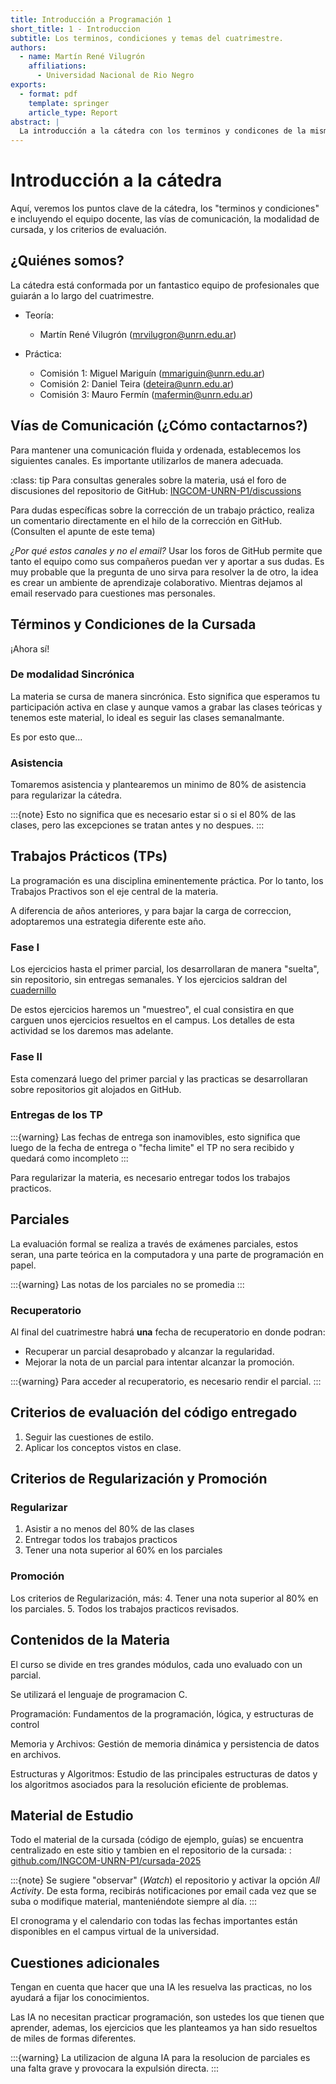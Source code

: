 ```yaml
---
title: Introducción a Programación 1
short_title: 1 - Introduccion
subtitle: Los terminos, condiciones y temas del cuatrimestre.
authors:
  - name: Martín René Vilugrón
    affiliations:
      - Universidad Nacional de Rio Negro
exports:
  - format: pdf
    template: springer
    article_type: Report
abstract: |
  La introducción a la cátedra con los terminos y condicones de la misma.
---
```

# Introducción a la cátedra

Aquí, veremos los puntos clave de la cátedra, los "terminos y condiciones"
e incluyendo el equipo docente, las vías de comunicación, la modalidad de
cursada, y los criterios de evaluación.

## ¿Quiénes somos?

La cátedra está conformada por un fantastico equipo de profesionales que guiarán
a lo largo del cuatrimestre.

- Teoría:
  - Martín René Vilugrón (<mrvilugron@unrn.edu.ar>)

- Práctica:
  - Comisión 1: Miguel Mariguín (<mmariguin@unrn.edu.ar>)
  - Comisión 2: Daniel Teira (<deteira@unrn.edu.ar>)
  - Comisión 3: Mauro Fermín (<mafermin@unrn.edu.ar>)

## Vías de Comunicación (¿Cómo contactarnos?)

Para mantener una comunicación fluida y ordenada, establecemos los siguientes
canales. Es importante utilizarlos de manera adecuada.

:class: tip
Para consultas generales sobre la materia, usá el foro de discusiones del
repositorio de GitHub:
[INGCOM-UNRN-P1/discussions](https://github.com/INGCOM-UNRN-P1/discussions)

Para dudas específicas sobre la corrección de un trabajo práctico, realiza un
comentario directamente en el hilo de la corrección en GitHub. (Consulten el
apunte de este tema)

*¿Por qué estos canales y no el email?* Usar los foros de GitHub permite que
tanto el equipo como sus compañeros puedan ver y aportar a sus dudas.
Es muy probable que la pregunta de uno sirva para resolver la de otro, la idea
es crear un ambiente de aprendizaje colaborativo. Mientras dejamos al email
reservado para cuestiones mas personales.

## Términos y Condiciones de la Cursada

¡Ahora sí!

### De modalidad Sincrónica

La materia se cursa de manera sincrónica. Esto significa que esperamos tu
participación activa en clase y aunque vamos a grabar las clases teóricas y
tenemos este material, lo ideal es seguir las clases semanalmante.

Es por esto que...

### Asistencia

Tomaremos asistencia y plantearemos un minimo de 80% de asistencia para
regularizar la cátedra.

:::{note}
Esto no significa que es necesario estar si o si el 80% de las clases, pero las
excepciones se tratan antes y no despues.
:::

## Trabajos Prácticos (TPs)

La programación es una disciplina eminentemente práctica. Por lo tanto, los
Trabajos Practivos son el eje central de la materia.

A diferencia de años anteriores, y para bajar la carga de correccion,
adoptaremos una estrategia diferente este año.

### Fase I

Los ejercicios hasta el primer parcial, los desarrollaran de manera "suelta",
sin repositorio, sin entregas semanales. Y los ejercicios saldran del [cuadernillo](cuadernillo.md)

De estos ejercicios haremos un "muestreo", el cual consistira en que carguen
unos ejercicios resueltos en el campus. Los detalles de esta actividad se los
daremos mas adelante.

### Fase II

Esta comenzará luego del primer parcial y las practicas se desarrollaran sobre
repositorios git alojados en GitHub.

### Entregas de los TP

:::{warning}
Las fechas de entrega son inamovibles, esto significa que luego de la fecha de
entrega o "fecha limite" el TP no sera recibido y quedará como incompleto
:::

Para regularizar la materia, es necesario entregar todos los trabajos practicos.

## Parciales

La evaluación formal se realiza a través de exámenes parciales, estos seran, una
parte teórica en la computadora y una parte de programación en papel.

:::{warning}
Las notas de los parciales no se promedia
:::

### Recuperatorio

Al final del cuatrimestre habrá **una** fecha de recuperatorio en donde podran:

- Recuperar un parcial desaprobado y alcanzar la regularidad.
- Mejorar la nota de un parcial para intentar alcanzar la promoción.

:::{warning}
Para acceder al recuperatorio, es necesario rendir el parcial.
:::

## Criterios de evaluación del código entregado

1. Seguir las cuestiones de estilo.
2. Aplicar los conceptos vistos en clase.

## Criterios de Regularización y Promoción

### Regularizar

1. Asistir a no menos del 80% de las clases
2. Entregar todos los trabajos practicos
3. Tener una nota superior al 60% en los parciales

### Promoción

Los criterios de Regularización, más:
4. Tener una nota superior al 80% en los parciales.
5. Todos los trabajos practicos revisados.

## Contenidos de la Materia

El curso se divide en tres grandes módulos, cada uno evaluado con un parcial.

Se utilizará el lenguaje de programacion C.

Programación: Fundamentos de la programación, lógica, y estructuras de control

Memoria y Archivos: Gestión de memoria dinámica y persistencia de datos en archivos.

Estructuras y Algoritmos: Estudio de las principales estructuras de datos y los
algoritmos asociados para la resolución eficiente de problemas.

## Material de Estudio

Todo el material de la cursada (código de ejemplo, guías) se encuentra
centralizado en este sitio y tambien en el repositorio de la cursada: : [github.com/INGCOM-UNRN-P1/cursada-2025](http://github.com/INGCOM-UNRN-P1/cursada-2025)

:::{note}
Se sugiere "observar" (*Watch*) el repositorio y activar la opción
*All Activity*. De esta forma, recibirás notificaciones por email cada vez que
se suba o modifique material, manteniéndote siempre al día.
:::

El cronograma y el calendario con todas las fechas importantes están disponibles
en el campus virtual de la universidad.

## Cuestiones adicionales

Tengan en cuenta que hacer que una IA les resuelva las practicas, no los ayudará
a fijar los conocimientos.

Las IA no necesitan practicar programación, son ustedes los que tienen que
aprender, ademas, los ejercicios que les planteamos ya han sido resueltos de
miles de formas diferentes.

:::{warning}
La utilizacion de alguna IA para la resolucion de parciales es una falta grave y
provocara la expulsión directa.
:::
